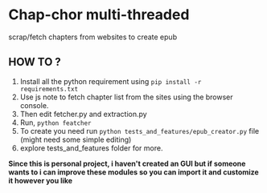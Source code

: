 # Chap-chor multi-threaded
scrap/fetch chapters from websites to create epub

## HOW TO ?
  1. Install all the python requirement using `pip install -r requirements.txt`
  2. Use js note to fetch chapter list from the sites using the browser console.
  3. Then edit fetcher.py and extraction.py
  4. Run, `python featcher`
  5. To create you need run `python tests_and_features/epub_creator.py` file (might need some simple editing)
  6. explore tests_and_features folder for more.


**Since this is personal project, i haven't created an GUI but if someone wants to i can improve these modules so you can import it and customize it however you like**


